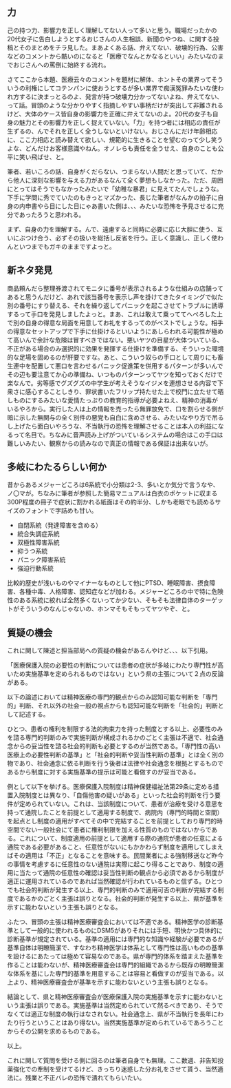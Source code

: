 ﻿## 力

己の持つ力、影響力を正しく理解してない人って多いと思う。職場だったかの20代女子に告白しようとするおじさんの人生相談、新聞のやつね、に関する投稿とそのまとめをチラ見した。まあよくある話、弁えてない、破壊的行為、公害などのコメントから酷いのになると「医療でなんとかなるといい」みたいなのまでおじさんへの罵倒に始終する流れ。

さてここから本題、医療云々のコメントを題材に解体、ホントその業界ってそういうの利権にしてコテンパンに使おうとするが多い業界で痴漢冤罪みたいな使われ方するに決まっとるのよ、発言が持つ破壊力分かってないよね、弁えてない、って話。冒頭のような分かりやすく指摘しやすい事柄だけが突出して非難されるけど、大体のケース皆自身の影響力を正確に弁えてないのよ。20代の女子も自身の魅力とその影響力を正しく捉えていない。「力」を持つ者には相応の責任が生ずるの、んでそれを正しく全うしないといけない。おじさんにだけ年齢相応に、ここ力相応と読み替えて欲しい、規範的に生きることを望むのって少し笑うよな、どんだけお客様意識やねん。オノレらも責任を全うせえ、自身のことも公平に笑い飛ばせ、と。

筆者、若いころの話、自身がくだらない、つまらない人間だと思っていて、だから他人に深刻な影響を与える力があるなんて全く夢想もしなかった。ただ、周囲にとってはそうでもなかったみたいで「幼稚な暴君」に見えてたんでしょうな。下手に学問に秀でていたのもきっとマズかった、長じた筆者がなんかの拍子に自身の内申書やら目にした日にゃあ書いた側は、、、みたいな恐怖を予見させるに充分であったろうと思われる。

まず、自身の力を理解する。んで、遠慮すると同時に必要に応じ大胆に使う、互いにぶつけ合う、必ずその扱いを総括し反省を行う。正しく意識し、正しく使わんといつまでもガキのままですよっと。


## 新ネタ発見

商品頼んだら整理券渡されてモニタに番号が表示されるような仕組みの店舗ってあると思うんだけど、あれで該当番号を表示し声を掛けてきたタイミングで似た別の番号にすり替える、それを繰り返してパニックを起こさせてトラブルに誘導するって手口を発見しましたよっと。まあ、これは敢えて乗っててへぺろした上で別の自身の得意な局面を用意してお礼をするってのがベストでしょうな。相手の得意なセットアップで下手に仕掛けるといいようにあしらわれる可能性が極めて高いんで余計な危険は冒すべきではない。悪いヤツの目星が大体ついている、不正がある場合のみ選択的に効果を発揮する仕掛けを準備する、そういった環境的な足場を固めるのが肝要ですな。あと、こういう奴らの手口として周りにも畜生連中を配置して悪口を言わせるパニック促進策を併用するパターンが多いんでその辺も要注意てか心の準備ね、いつものパターンってヤツを知っておくだけで楽なんで。劣等感でグズグズの中学生が考えそうなイジメを連想させる内容で下衆さに感心することしきり、罪状書いたフリップ持たせた上で校門に立たせて晒しものにするみたいな愛情たっぷりの教育的指導が必要よねえ、精神の消毒がいるやろから。実行した人は上の情報を売ったら無罪放免で、口を割らせる側が暗に示した無関与の全く別件の悪党も自白に含めさせる、みたいなやり方で吊るし上げたら面白いやろうな、不当執行の恐怖を理解させることは本人の利益になるって名目で。ちなみに音声読み上げがついているシステムの場合はこの手口は難しいみたい、観察からの読みなので真正の情報である保証は出来ないが。


## 多岐にわたるらしい何か

昔からあるメジャーどころは6系統で小分類は2-3、多いとか気分で言うなや、ノ〇マが。ちなみに筆者が参照した簡易マニュアルは白衣のポケットに収まる300P程度の冊子で症状に割かれる紙面はその約半分、しかも老眼でも読めるサイズのフォントで字詰めも甘い。

- 自閉系統（発達障害を含める）
- 統合失調症系統
- 双極性障害系統
- 抑うつ系統
- パニック障害系統
- 強迫行動系統

比較的歴史が浅いものやマイナーなものとして他にPTSD、睡眠障害、摂食障害、各種中毒、人格障害、認知症などが加わる。メジャーどころの中で特に危険性のある系統に絞れば全然多くないってか少ない、そもそも法律自体のターゲットがそういうのなんじゃないの、ホンマそもそもってヤツやぞ、と。


## 質疑の機会

これに関して陳述と担当部局への質疑の機会があるんやけど、、、以下引用。

「医療保護入院の必要性の判断については患者の症状が多岐にわたり専門性が高いため実施基準を定められるものではない」という県の主張について２点の反論がある。

以下の論述においては精神医療の専門的観点からのみ認知可能な判断を「専門的」判断、それ以外の社会一般の視点からも認知可能な判断を「社会的」判断として記述する。

ひとつ、患者の権利を制限する法的拘束力を持った制度とする以上、必要性のみを諮る専門的判断のみで実施判断が構成されるかのごとく主張は不適で、社会通念からの妥当性を諮る社会的判断も必要とするのが当然である。「専門性の高い医療上の必要性判断の基準」と「社会的判断や妥当性判断の基準」とは全く別の物であり、社会通念に依る判断を行う後者は法律や社会通念を根拠とするものであるから制度に対する実施基準の提示は可能と看做すのが妥当である。

例として以下を挙げる。医療保護入院制度は精神保健福祉法第29条に定める措置入院制度とは異なり、「自傷他害の疑いがある」といった社会的判断を行う要件が定められていない。これは、当該制度について、患者が治療を受ける意思を持って通院したことを前提として適用する制度で、病院内（専門的時間と空間）を起点とし制度の適用がすべてその中で完結することを前提としており専門的時空間でない一般社会にて患者に権利制限を加える性質のものではないからである。これについて、制度適用の前提として適用する際の通院が患者の任意による通院である必要があること、任意性がないにもかかわらず制度を適用してしまえばその適用は「不正」となることを意味する。民間業者による強制移送など昨今の事情を考慮するに任意性のない通院は実際に起こり得ることであり、制度の適用に当たって通院の任意性の確認は妥当性判断の観点から必須であるから制度が適正に運用されているのであれば当然確認が行われているものと信ずる。ひとつでも社会的判断が発生する以上、専門的判断のみで適用可否の判断が完結する制度であるかのごとく主張は誤りとなる。社会的判断が発生する以上、県が基準を示すに能わないという主張も誤りとなる。

ふたつ、冒頭の主張は精神医療審査会においては不適である。精神医学の診断基準として一般的に使われるものにDSM5がありそれには手短、明快かつ具体的に診断基準が規定されている。基準の適用には専門的な知識や経験が必要であるが基準自体は明瞭簡潔で、すなわち精神医学は体系として専門性は高いものの基準を設けるにあたっては極めて容易なのである。県が専門的体系を踏まえた基準を作ることは能わないが、精神医療審査会は専門的組織であるから既存の明瞭簡潔な体系を基にした専門的基準を用意することは容易と看做すのが妥当である。以上より、精神医療審査会が基準を示すに能わないという主張も誤りとなる。

結論として、県と精神医療審査会が医療保護入院の実施基準を示すに能わないという主張は誤りである。実施基準は当然定められていて然るべきであり、そうでなくては適正な制度の執行はなされない。社会通念上、県が不当執行を長年にわたり行うということはあり得ない。当然実施基準が定められているであろうことからその公開を求めるものである。

以上。

これに関して質問を受ける側に回るのは筆者自身でも無理。ここ数週、非告知投薬強化での牽制を受けてるけど、きっちり迷惑した分お礼をさせて貰う、当然適法に。残業と不正バレの恐怖で潰れてもらいたい。
